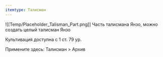 ```yaml
---
itemtype: Талисман
---
```

![[Temp/Placeholder_Talisman_Part.png]]
Часть талисмана Янзо, можно создать целый талисман Янзо 

Культивация доступна с 1 ст. 79 ур.

Примените здесь: Талисман > Архив
